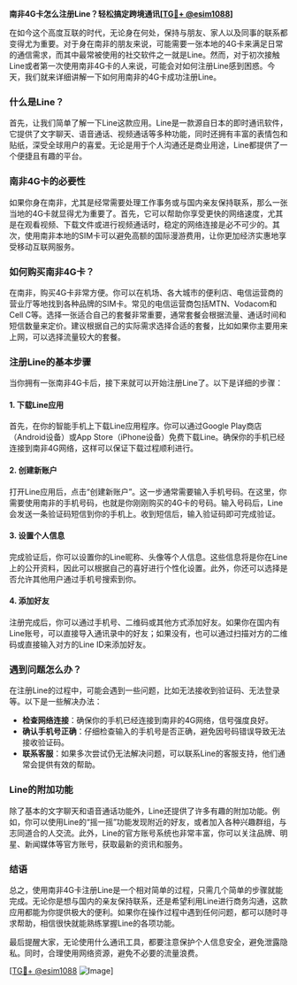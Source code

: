 **南非4G卡怎么注册Line？轻松搞定跨境通讯[[TG💪+ @esim1088](https://t.me/s/esim1088)]**

在如今这个高度互联的时代，无论身在何处，保持与朋友、家人以及同事的联系都变得尤为重要。对于身在南非的朋友来说，可能需要一张本地的4G卡来满足日常的通信需求，而其中最常被使用的社交软件之一就是Line。然而，对于初次接触Line或者第一次使用南非4G卡的人来说，可能会对如何注册Line感到困惑。今天，我们就来详细讲解一下如何用南非的4G卡成功注册Line。

### 什么是Line？

首先，让我们简单了解一下Line这款应用。Line是一款源自日本的即时通讯软件，它提供了文字聊天、语音通话、视频通话等多种功能，同时还拥有丰富的表情包和贴纸，深受全球用户的喜爱。无论是用于个人沟通还是商业用途，Line都提供了一个便捷且有趣的平台。

### 南非4G卡的必要性

如果你身在南非，尤其是经常需要处理工作事务或与国内亲友保持联系，那么一张当地的4G卡就显得尤为重要了。首先，它可以帮助你享受更快的网络速度，尤其是在观看视频、下载文件或进行视频通话时，稳定的网络连接是必不可少的。其次，使用南非本地的SIM卡可以避免高额的国际漫游费用，让你更加经济实惠地享受移动互联网服务。

### 如何购买南非4G卡？

在南非，购买4G卡非常方便。你可以在机场、各大城市的便利店、电信运营商的营业厅等地找到各种品牌的SIM卡。常见的电信运营商包括MTN、Vodacom和Cell C等。选择一张适合自己的套餐非常重要，通常套餐会根据流量、通话时间和短信数量来定价。建议根据自己的实际需求选择合适的套餐，比如如果你主要用来上网，可以选择流量较大的套餐。

### 注册Line的基本步骤

当你拥有一张南非4G卡后，接下来就可以开始注册Line了。以下是详细的步骤：

#### 1. 下载Line应用

首先，在你的智能手机上下载Line应用程序。你可以通过Google Play商店（Android设备）或App Store（iPhone设备）免费下载Line。确保你的手机已经连接到南非4G网络，这样可以保证下载过程顺利进行。

#### 2. 创建新账户

打开Line应用后，点击“创建新账户”。这一步通常需要输入手机号码。在这里，你需要使用南非的手机号码，也就是你刚刚购买的4G卡的号码。输入号码后，Line会发送一条验证码短信到你的手机上。收到短信后，输入验证码即可完成验证。

#### 3. 设置个人信息

完成验证后，你可以设置你的Line昵称、头像等个人信息。这些信息将是你在Line上的公开资料，因此可以根据自己的喜好进行个性化设置。此外，你还可以选择是否允许其他用户通过手机号搜索到你。

#### 4. 添加好友

注册完成后，你可以通过手机号、二维码或其他方式添加好友。如果你在国内有Line账号，可以直接导入通讯录中的好友；如果没有，也可以通过扫描对方的二维码或直接输入对方的Line ID来添加好友。

### 遇到问题怎么办？

在注册Line的过程中，可能会遇到一些问题，比如无法接收到验证码、无法登录等。以下是一些解决办法：

- **检查网络连接**：确保你的手机已经连接到南非的4G网络，信号强度良好。
- **确认手机号正确**：仔细检查输入的手机号是否正确，避免因号码错误导致无法接收验证码。
- **联系客服**：如果多次尝试仍无法解决问题，可以联系Line的客服支持，他们通常会提供有效的帮助。

### Line的附加功能

除了基本的文字聊天和语音通话功能外，Line还提供了许多有趣的附加功能。例如，你可以使用Line的“摇一摇”功能发现附近的好友，或者加入各种兴趣群组，与志同道合的人交流。此外，Line的官方账号系统也非常丰富，你可以关注品牌、明星、新闻媒体等官方账号，获取最新的资讯和服务。

### 结语

总之，使用南非4G卡注册Line是一个相对简单的过程，只需几个简单的步骤就能完成。无论你是想与国内的亲友保持联系，还是希望利用Line进行商务沟通，这款应用都能为你提供极大的便利。如果你在操作过程中遇到任何问题，都可以随时寻求帮助，相信很快就能熟练掌握Line的各项功能。

最后提醒大家，无论使用什么通讯工具，都要注意保护个人信息安全，避免泄露隐私。同时，合理使用网络资源，避免不必要的流量浪费。

[[TG💪+ @esim1088](https://t.me/s/esim1088) ![Image](https://i.postimg.cc/4NQfJmqS/Snipaste-2025-05-13-00-14-12.png)]